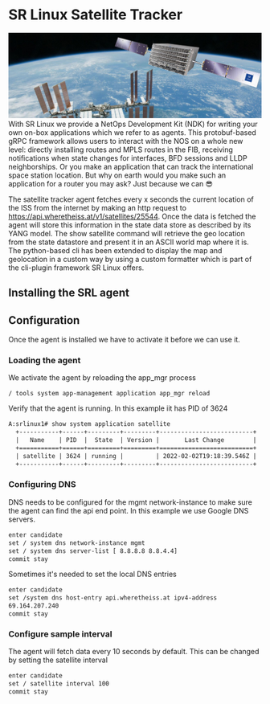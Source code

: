 # SR Linux Satellite Tracker
![](./img/srl2.jpg)
With SR Linux we provide a NetOps Development Kit (NDK) for writing your own on-box applications which we refer to as agents. This protobuf-based gRPC framework allows users to interact with 
the NOS on a whole new level: directly installing routes and MPLS routes in the FIB, receiving notifications when state changes for interfaces, BFD sessions and LLDP neighborships. Or you make an application that can track the international space station location. But why on earth would you make such an application for a router you may ask? Just because we can :sunglasses:

The satellite tracker agent fetches every x seconds the current location of the ISS from the internet by making an http request to https://api.wheretheiss.at/v1/satellites/25544. Once the data is fetched the agent will store this information in the state data store as described by its YANG model. The show satellite command will retrieve the geo location from the state datastore and present it in an ASCII world map where it is. The python-based cli has been extended to display the map and geolocation in a custom way by using a custom formatter which is part of the cli-plugin framework SR Linux offers.
## Installing the SRL agent

## Configuration
Once the agent is installed we have to activate it before we can use it.
### Loading the agent
We activate the agent by reloading the app_mgr process
```
/ tools system app-management application app_mgr reload
```
Verify that the agent is running. In this example iit has PID of 3624
```
A:srlinux1# show system application satellite
  +-----------+------+---------+---------+--------------------------+
  |   Name    | PID  |  State  | Version |       Last Change        |
  +===========+======+=========+=========+==========================+
  | satellite | 3624 | running |         | 2022-02-02T19:18:39.546Z |
  +-----------+------+---------+---------+--------------------------+
```
### Configuring DNS
DNS needs to be configured for the mgmt network-instance to make sure the agent can find the api end point. In this example we use Google DNS servers.

```
enter candidate
set / system dns network-instance mgmt
set / system dns server-list [ 8.8.8.8 8.8.4.4]
commit stay
```

Sometimes it's needed to set the local DNS entries

```
enter candidate
set /system dns host-entry api.wheretheiss.at ipv4-address 69.164.207.240
commit stay
```
### Configure sample interval
The agent will fetch data every 10 seconds by default. This can be changed by setting the satellite interval
```
enter candidate
set / satellite interval 100
commit stay
```
